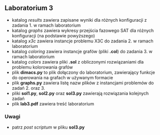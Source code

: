 ## Laboratorium 3

- katalog _results_ zawiera zapisane wyniki dla różnych konfiguracji z zadania 1. w ramach laboratorium
- katalog _graphs_ zawiera wykresy przejścia fazowego SAT dla różnych konfiguracji (na podstawie powyższego)
- katalog _x3c_ zawiera instancje problemu X3C do zadania 2. w ramach laboratorium
- katalog _coloring_ zawiera instancje grafów (pliki **.col**) do zadania 3. w ramach laboratorium
- katalog _colors_ zawiera pliki **.sol** z obliczonymi rozwiązaniami dla problemu kolorowania grafów
- plik **dimacs.py** to plik dołączony do laboratorium, zawierający funkcje do operowania na grafach w używanym formacie
- plik **graphs.py** zawiera listę nazw plików z instancjami problemów do zadań 2. oraz 3.
- pliki **sol1.py**, **sol2.py** oraz **sol3.py** zawierają rozwiązania kolejnych zadań
- plik **lab3.pdf** zawiera treść laboratorium

### Uwagi
- patrz _post scriptum_ w pliku **sol3.py**
